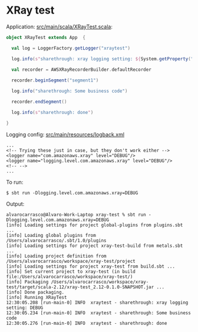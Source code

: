 # XRay test

Application:
[src/main/scala/XRayTest.scala](src/main/scala/XRayTest.scala):

```scala
object XRayTest extends App  {

  val log = LoggerFactory.getLogger("xraytest")

  log.info(s"sharethrough: xray logging setting: ${System.getProperty("logging.level.com.amazonaws.xray")}")

  val recorder = AWSXRayRecorderBuilder.defaultRecorder
  
  recorder.beginSegment("segment1")

  log.info("sharethrough: Some business code")

  recorder.endSegment()

  log.info(s"sharethrough: done")

}
```

Logging config:
[src/main/resources/logback.xml](src/main/resources/logback.xml)

    ...
    <!-- Trying these just in case, but they don't work either -->
    <logger name="com.amazonaws.xray" level="DEBUG"/>
    <logger name="logging.level.com.amazonaws.xray" level="DEBUG"/>
    <!-- -->
    ...

To run:

    $ sbt run -Dlogging.level.com.amazonaws.xray=DEBUG

Output:

    alvarocarrasco@Alvaro-Work-Laptop xray-test % sbt run -Dlogging.level.com.amazonaws.xray=DEBUG
    [info] Loading settings for project global-plugins from plugins.sbt ...
    [info] Loading global plugins from /Users/alvarocarrasco/.sbt/1.0/plugins
    [info] Loading settings for project xray-test-build from metals.sbt ...
    [info] Loading project definition from /Users/alvarocarrasco/workspace/xray-test/project
    [info] Loading settings for project xray-test from build.sbt ...
    [info] Set current project to xray-test (in build file:/Users/alvarocarrasco/workspace/xray-test/)
    [info] Packaging /Users/alvarocarrasco/workspace/xray-test/target/scala-2.12/xray-test_2.12-0.1.0-SNAPSHOT.jar ...
    [info] Done packaging.
    [info] Running XRayTest 
    12:30:05.208 [run-main-0] INFO  xraytest - sharethrough: xray logging setting: DEBUG
    12:30:05.234 [run-main-0] INFO  xraytest - sharethrough: Some business code
    12:30:05.276 [run-main-0] INFO  xraytest - sharethrough: done
